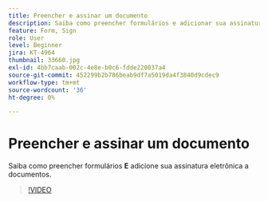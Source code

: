 ```yaml
---
title: Preencher e assinar um documento
description: Saiba como preencher formulários e adicionar sua assinatura eletrônica a documentos
feature: Form, Sign
role: User
level: Beginner
jira: KT-4964
thumbnail: 33660.jpg
exl-id: 4bb7caab-002c-4e8e-b0c6-fdde220037a4
source-git-commit: 452299b2b786beab9df7a5019da4f3840d9cdec9
workflow-type: tm+mt
source-wordcount: '36'
ht-degree: 0%

---
```


# Preencher e assinar um documento

Saiba como preencher formulários **E** adicione sua assinatura eletrônica a documentos.

>[!VIDEO](https://video.tv.adobe.com/v/33660?quality=12&learn=on&hidetitle=true)
